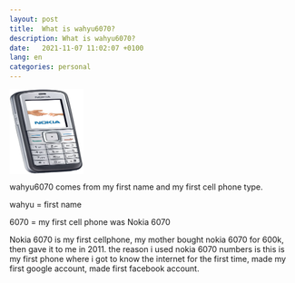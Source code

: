 ```yaml
---
layout: post
title:  What is wahyu6070?
description: What is wahyu6070?
date:   2021-11-07 11:02:07 +0100
lang: en
categories: personal
---
```

<div class="MID">
<a href="https://m.gsmarena.com/nokia_6070-1433.php">
<img class="gambar" src="/assets/img/blog/nokia6070.png" style="width:130px;height:150px;" align="top">
</a>
</div>

<p>wahyu6070 comes from my first name and my first cell phone type.</p>
<p>wahyu = first name </p>
<p>6070  = my first cell phone was Nokia 6070</p>
<p>
Nokia 6070 is my first cellphone, my mother bought nokia 6070 for 600k, then gave it to me in 2011. the reason i used nokia 6070 numbers is this is my first phone where i got to know the internet for the first time, made my first google account, made  first facebook account.
</p>
